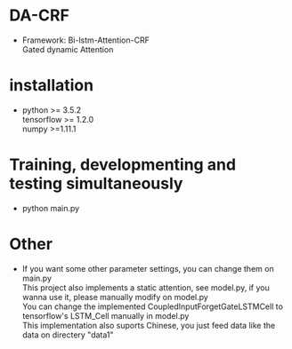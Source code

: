 # DA-CRF
* Framework: Bi-lstm-Attention-CRF      
  Gated dynamic Attention
# installation
* python >= 3.5.2    
  tensorflow >= 1.2.0    
  numpy >=1.11.1
  
# Training, developmenting and testing simultaneously    
* python main.py

# Other
* If you want some other parameter settings, you can change them on main.py    
  This project also implements a static attention, see model.py, if you wanna use it, please manually modify on model.py  
  You can change the implemented CoupledInputForgetGateLSTMCell to tensorflow's LSTM_Cell manually in model.py    
  This implementation also suports Chinese, you just feed data like the data on directery "data1" 
